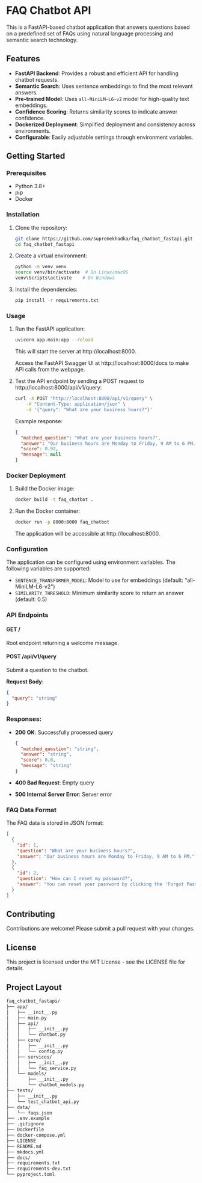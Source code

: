 # FAQ Chatbot API

This is a FastAPI-based chatbot application that answers questions based on a predefined set of FAQs using natural language processing and semantic search technology.

## Features

- **FastAPI Backend**: Provides a robust and efficient API for handling chatbot requests.
- **Semantic Search**: Uses sentence embeddings to find the most relevant answers.
- **Pre-trained Model**: Uses `all-MiniLM-L6-v2` model for high-quality text embeddings.
- **Confidence Scoring**: Returns similarity scores to indicate answer confidence.
- **Dockerized Deployment**: Simplified deployment and consistency across environments.
- **Configurable**: Easily adjustable settings through environment variables.

## Getting Started

### Prerequisites

- Python 3.8+
- pip
- Docker

### Installation

1.  Clone the repository:

    ```bash
    git clone https://github.com/supremekhadka/faq_chatbot_fastapi.git
    cd faq_chatbot_fastapi
    ```

2.  Create a virtual environment:

    ```bash
    python -m venv venv
    source venv/bin/activate  # On Linux/macOS
    venv\Scripts\activate    # On Windows
    ```

3.  Install the dependencies:

    ```bash
    pip install -r requirements.txt
    ```

### Usage

1.  Run the FastAPI application:

    ```bash
    uvicorn app.main:app --reload
    ```

    This will start the server at http://localhost:8000.

    Access the FastAPI Swagger UI at http://localhost:8000/docs to make API calls from the webpage.

2.  Test the API endpoint by sending a POST request to http://localhost:8000/api/v1/query:

    ```bash
    curl -X POST "http://localhost:8000/api/v1/query" \
        -H "Content-Type: application/json" \
        -d '{"query": "What are your business hours?"}'
    ```

    Example response:

    ```json
    {
      "matched_question": "What are your business hours?",
      "answer": "Our business hours are Monday to Friday, 9 AM to 6 PM.",
      "score": 0.92,
      "message": null
    }
    ```

### Docker Deployment

1.  Build the Docker image:

    ```bash
    docker build -t faq_chatbot .
    ```

2.  Run the Docker container:

    ```bash
    docker run -p 8000:8000 faq_chatbot
    ```

    The application will be accessible at http://localhost:8000.

### Configuration

The application can be configured using environment variables. The following variables are supported:

- `SENTENCE_TRANSFORMER_MODEL`: Model to use for embeddings (default: "all-MiniLM-L6-v2")
- `SIMILARITY_THRESHOLD`: Minimum similarity score to return an answer (default: 0.5)

### API Endpoints

#### GET /

Root endpoint returning a welcome message.

#### POST /api/v1/query

Submit a question to the chatbot.

**Request Body**:

```json
{
  "query": "string"
}
```

### Responses:

- **200 OK**: Successfully processed query

  ```json
  {
    "matched_question": "string",
    "answer": "string",
    "score": 0.0,
    "message": "string"
  }
  ```

- **400 Bad Request**: Empty query

- **500 Internal Server Error**: Server error

### FAQ Data Format

The FAQ data is stored in JSON format:

```json
[
  {
    "id": 1,
    "question": "What are your business hours?",
    "answer": "Our business hours are Monday to Friday, 9 AM to 6 PM."
  },
  {
    "id": 2,
    "question": "How can I reset my password?",
    "answer": "You can reset your password by clicking the 'Forgot Password' link on the login page."
  }
]
```

## Contributing

Contributions are welcome! Please submit a pull request with your changes.

## License

This project is licensed under the MIT License - see the LICENSE file for details.

## Project Layout

```bash
faq_chatbot_fastapi/
├── app/
│   ├── __init__.py
│   ├── main.py
│   ├── api/
│   │   ├── __init__.py
│   │   └── chatbot.py
│   ├── core/
│   │   ├── __init__.py
│   │   └── config.py
│   ├── services/
│   │   ├── __init__.py
│   │   └── faq_service.py
│   └── models/
│       ├── __init__.py
│       └── chatbot_models.py
├── tests/
│   ├── __init__.py
│   └── test_chatbot_api.py
├── data/
│   └── faqs.json
├── .env.example
├── .gitignore
├── Dockerfile
├── docker-compose.yml
├── LICENSE
├── README.md
├── mkdocs.yml
├── docs/
├── requirements.txt
├── requirements-dev.txt
└── pyproject.toml
```
